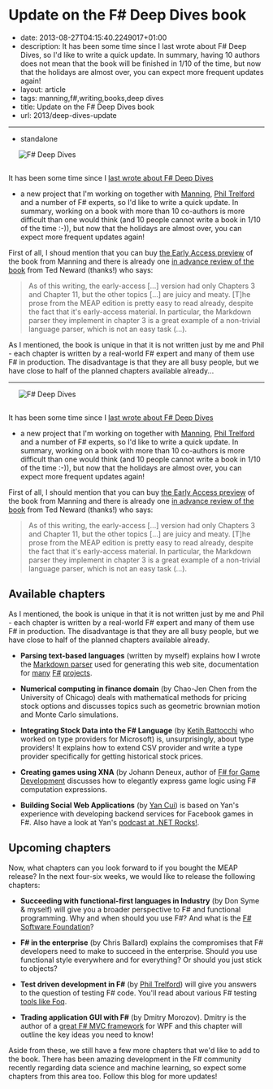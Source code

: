 Update on the F# Deep Dives book
================================

 - date: 2013-08-27T04:15:40.2249017+01:00
 - description: It has been some time since I last wrote about F# Deep Dives, so I'd like to write a quick update. In summary, having 10 authors does not mean that the book will be finished in 1/10 of the time, but now that the holidays are almost over, you can expect more frequent updates again!
 - layout: article
 - tags: manning,f#,writing,books,deep dives
 - title: Update on the F# Deep Dives book
 - url: 2013/deep-dives-update

--------------------------------------------------------------------------------
 - standalone

<img src="http://tomasp.net/articles/manning-deep-dives/cover.jpg" class="rdecor" title="F# Deep Dives" style="margin-left:20px;margin-bottom:15px"/>

It has been some time since I [last wrote about F# Deep Dives](http://tomasp.net/blog/manning-deep-dives.aspx/)
- a new project that I'm working on together with [Manning](http://www.manning.com),
[Phil Trelford](http://trelford.com/blog) and a number of F# experts, so I'd like to write a quick
update. In summary, working on a book with more than 10 co-authors is more difficult than one
would think (and 10 people cannot write a book in 1/10 of the time :-)), but now that the holidays
are almost over, you can expect more frequent updates again!

First of all, I shoud mention that you can buy [the Early Access preview](http://www.manning.com/petricek2/)
of the book from Manning and there is already one [in advance review of the book](http://blogs.tedneward.com/2013/01/05/Review+In+Advance+F+Deep+Dives.aspx)
from Ted Neward (thanks!) who says:

> As of this writing, the early-access [...] version had only Chapters 3 and Chapter 11, 
> but the other topics [...] are juicy and meaty. [T]he prose from the MEAP edition is 
> pretty easy to read already, despite the fact that it's early-access material. In particular, 
> the Markdown parser they implement in chapter 3 is a great example of a non-trivial 
> language parser, which is not an easy task (...).

As I mentioned, the book is unique in that it is not written just by me and Phil - each chapter 
is written by a real-world F# expert and many of them use F# in production. The disadvantage is
that they are all busy people, but we have close to half of the planned chapters available already...

--------------------------------------------------------------------------------


<img src="http://tomasp.net/articles/manning-deep-dives/cover.jpg" class="rdecor" title="F# Deep Dives" style="margin-left:20px;margin-bottom:15px"/>

It has been some time since I [last wrote about F# Deep Dives](http://tomasp.net/blog/manning-deep-dives.aspx/)
- a new project that I'm working on together with [Manning](http://www.manning.com),
[Phil Trelford](http://trelford.com/blog) and a number of F# experts, so I'd like to write a quick
update. In summary, working on a book with more than 10 co-authors is more difficult than one
would think (and 10 people cannot write a book in 1/10 of the time :-)), but now that the holidays
are almost over, you can expect more frequent updates again!

First of all, I should mention that you can buy [the Early Access preview](http://www.manning.com/petricek2/)
of the book from Manning and there is already one [in advance review of the book](http://blogs.tedneward.com/2013/01/05/Review+In+Advance+F+Deep+Dives.aspx)
from Ted Neward (thanks!) who says:

> As of this writing, the early-access [...] version had only Chapters 3 and Chapter 11, 
> but the other topics [...] are juicy and meaty. [T]he prose from the MEAP edition is 
> pretty easy to read already, despite the fact that it's early-access material. In particular, 
> the Markdown parser they implement in chapter 3 is a great example of a non-trivial 
> language parser, which is not an easy task (...).

Available chapters
------------------

As I mentioned, the book is unique in that it is not written just by me and Phil - each chapter 
is written by a real-world F# expert and many of them use F# in production. The disadvantage is
that they are all busy people, but we have close to half of the planned chapters available already.

 * **Parsing text-based languages** (written by myself) explains how I wrote the [Markdown parser](http://tpetricek.github.io/FSharp.Formatting/)
   used for generating this web site, documentation for [many](http://fsharp.github.io/FSharp.Data/)
   [F#](http://funscript.info/) [projects](http://tpetricek.github.io/FSharp.RProvider//tutorial.html).

 * **Numerical computing in finance domain** (by Chao-Jen Chen from the University of Chicago) deals
   with mathematical methods for pricing stock options and discusses topics such as geometric brownian
   motion and Monte Carlo simulations.

 * **Integrating Stock Data into the F# Language** (by [Ketih Battocchi](https://twitter.com/kbattocchi) who
   worked on type providers for Microsoft) is, unsurprisingly, about type providers! It explains how to
   extend CSV provider and write a type provider specifically for getting historical stock prices.

 * **Creating games using XNA** (by Johann Deneux, author of [F# for Game Development](http://sharp-gamedev.blogspot.com/)
   discusses how to elegantly express game logic using F# computation expressions.

 * **Building Social Web Applications** (by [Yan Cui](http://theburningmonk.com/)) is based on 
   Yan's experience with developing backend services for Facebook games in F#. Also have a look
   at Yan's [podcast at .NET Rocks!](http://www.dotnetrocks.com/default.aspx?ShowNum=846).

Upcoming chapters
-----------------

Now, what chapters can you look forward to if you bought the MEAP release?
In the next four-six weeks, we would like to release the following chapters:

 * **Succeeding with functional-first languages in Industry** (by Don Syme & myself)
   will give you a broader perspective to F# and functional programming. Why and when should
   you use F#? And what is the [F# Software Foundation](http://fsharp.org/)?

 * **F# in the enterprise** (by Chris Ballard) explains the compromises that F#
   developers need to make to succeed in the enterprise. Should you use functional style
   everywhere and for everything? Or should you just stick to objects?

 * **Test driven development in F#** (by [Phil Trelford](http://trelford.com/blog/)) will
   give you answers to the question of testing F# code. You'll read about various F# 
   testing [tools like Foq](http://foq.codeplex.com/).

 * **Trading application GUI with F#** (by Dmitry Morozov). Dmitry is the author of a
   [great F# MVC framework](https://github.com/dmitry-a-morozov/fsharp-wpf-mvc-series/wiki) for WPF
   and this chapter will outline the key ideas you need to know!

Aside from these, we still have a few more chapters that we'd like to add to the book. There has been
amazing development in the F# community recently regarding data science and machine learning, so 
expect some chapters from this area too. Follow this blog for more updates!